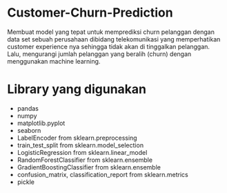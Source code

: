 # Customer-Churn-Prediction
Membuat model yang tepat untuk memprediksi churn pelanggan dengan data set sebuah perusahaan dibidang telekomunikasi yang memperhatikan customer experience nya sehingga tidak akan di tinggalkan pelanggan. Lalu, mengurangi jumlah pelanggan yang beralih (churn) dengan menggunakan machine learning.

# Library yang digunakan

* pandas
* numpy
* matplotlib.pyplot
* seaborn
* LabelEncoder from sklearn.preprocessing
* train_test_split from sklearn.model_selection
* LogisticRegression from sklearn.linear_model
* RandomForestClassifier from sklearn.ensemble
* GradientBoostingClassifier from sklearn.ensemble
* confusion_matrix, classification_report from sklearn.metrics
* pickle
